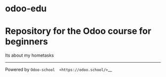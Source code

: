 # odoo-edu

Repository for the Odoo course for beginners
======================================
Its about my hometasks

--------------------------------------------------------------------------

Powered by `Odoo-school  <https://odoo.school/>`__

